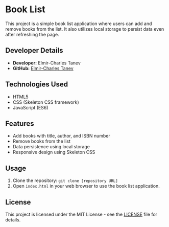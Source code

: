 # Book List

This project is a simple book list application where users can add and remove books from the list. It also utilizes local storage to persist data even after refreshing the page.

## Developer Details
- **Developer:** Elmir-Charles Tanev
- **GitHub:** [Elmir-Charles Tanev](https://github.com/charlestanev)

## Technologies Used
- HTML5
- CSS (Skeleton CSS framework)
- JavaScript (ES6)

## Features
- Add books with title, author, and ISBN number
- Remove books from the list
- Data persistence using local storage
- Responsive design using Skeleton CSS

## Usage
1. Clone the repository: `git clone [repository URL]`
2. Open `index.html` in your web browser to use the book list application.

## License
This project is licensed under the MIT License - see the [LICENSE](LICENSE) file for details.
